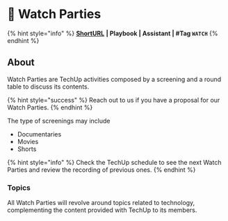 # 🎥 Watch Parties

{% hint style="info" %}
[**ShortURL**](https://tiof.click/TUWP) **| Playbook | Assistant | #Tag `WATCH`**
{% endhint %}

## About

Watch Parties are TechUp activities composed by a screening and a round table to discuss its contents.

{% hint style="success" %}
Reach out to us if you have a proposal for our Watch Parties.
{% endhint %}

The type of screenings may include

* Documentaries
* Movies
* Shorts

{% hint style="info" %}
Check the TechUp schedule to see the next Watch Parties and review the recording of previous ones.
{% endhint %}

### Topics

All Watch Parties will revolve around topics related to technology, complementing the content provided with TechUp to its members.
